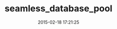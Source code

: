 ---
layout: post
title:  "seamless_database_pool"
repo:   "bdurand/seamless_database_pool"
date:   2015-02-18 17:21:25
gemurl: http://github.com/bdurand/seamless_database_pool
---